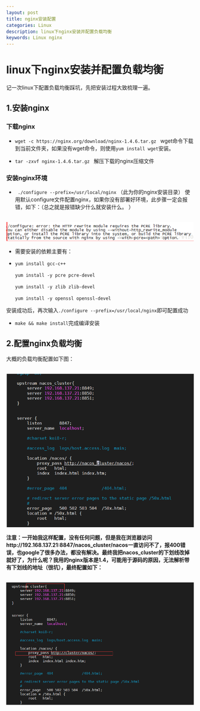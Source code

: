 ```yaml
---
layout: post
title: nginx安装配置
categories: Linux
description: linux下nginx安装并配置负载均衡
keywords: Linux nginx
---
```


# linux下nginx安装并配置负载均衡

   

记一次linux下配置负载均衡踩坑，先把安装过程大致梳理一遍。

## 1.安装nginx 
### 下载nginx   
- `wget -c https://nginx.org/download/nginx-1.4.6.tar.gz ` 
wget命令下载到当前文件夹，如果没有wget命令，则使用`yum install wget`安装。

- `tar -zxvf nginx-1.4.6.tar.gz `
解压下载的nginx压缩文件
### 安装nginx环境  
- ` ./configure --prefix=/usr/local/nginx` （此为你的nginx安装目录）
使用默认configure文件配置nginx，如果你没有部署好环境，此步骤一定会报错，如下：（总之就是报错缺少什么就安装什么。 ）

&nbsp; ![](/images/posts/linux/nginx1.png)  

- 需要安装的依赖主要有： 
- 
    `yum install gcc-c++ `
    
    `yum install -y pcre pcre-devel `
    
    `yum install -y zlib zlib-devel `
    
    `yum install -y openssl openssl-devel`

安装成功后，再次输入`./configure --prefix=/usr/local/nginx`即可配置成功

- `make && make install`完成编译安装  

## 2.配置nginx负载均衡 
大概的负载均衡配置如下图：  

&nbsp; ![](/images/posts/linux/nginx2.png) 

**注意：一开始我这样配置，没有任何问题，但是我在浏览器访问http://192.168.137.21:8847/nacos_cluster/nacos一直访问不了，报400错误，也google了很多办法，都没有解决。最终我把nacos_cluster的下划线改掉就好了，为什么呢？我用的nginx版本是1.4，可能用于源码的原因，无法解析带有下划线的地址（很坑），最终配置如下：** 
 
&nbsp; ![](/images/posts/linux/nginx3.png) 

